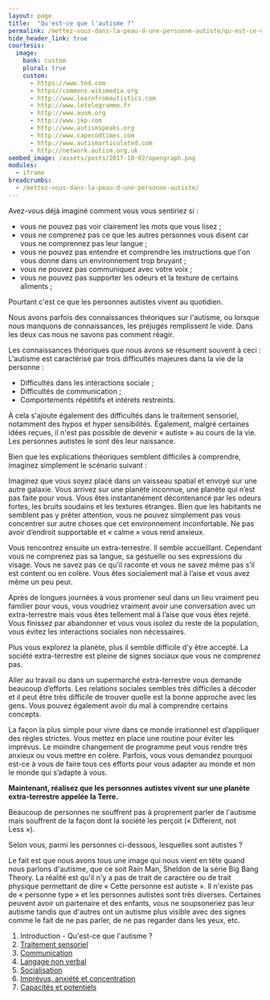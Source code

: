 ```yaml
---
layout: page
title:  "Qu'est-ce que l'autisme ?"
permalink: /mettez-vous-dans-la-peau-d-une-personne-autiste/qu-est-ce-que-l-autisme
hide_header_link: true
courtesis:
  image:
    bank: custom
    plural: true
    custom:
      - https://www.ted.com
      - https//commons.wikimedia.org
      - http://www.learnfromautistics.com
      - http://www.letelegramme.fr
      - http://www.ausm.org
      - http://www.jkp.com
      - http://www.autismspeaks.org
      - http://www.capecodtimes.com
      - http://www.autismarticulated.com
      - http://network.autism.org.uk
oembed_image: /assets/posts/2017-10-02/opengraph.png
modules:
  - iframe
breadcrumbs:
  - /mettez-vous-dans-la-peau-d-une-personne-autiste/
---
```


Avez-vous déjà imaginé comment vous vous sentiriez si&nbsp;:

  - vous ne pouvez pas voir clairement les mots que vous lisez&nbsp;;
  - vous ne comprenez pas ce que les autres personnes vous disent car vous ne comprennez pas leur langue&nbsp;;
  - vous ne pouvez pas entendre et comprendre les instructions que l'on vous donne dans un environnement trop bruyant&nbsp;;
  - vous ne pouvez pas communiquez avec votre voix&nbsp;;
  - vous ne pouvez pas supporter les odeurs et la texture de certains aliments&nbsp;;

Pourtant c'est ce que les personnes autistes vivent au quotidien.

Nous avons parfois des connaissances théoriques sur l'autisme, ou lorsque nous manquons de connaissances, les préjugés remplissent le vide.
Dans les deux cas nous ne savons pas comment réagir.

Les connaissances théoriques que nous avons se résument souvent à ceci&nbsp;:
L'autisme est caractérisé par trois difficultés majeures dans la vie de la personne&nbsp;:

  - Difficultés dans les intéractions sociale&nbsp;;
  - Difficultés de communication&nbsp;;
  - Comportements répétitifs et intérets restreints.

À cela s'ajoute également des difficultés dans le traitement sensoriel, notamment des hypos et hyper sensibilités.
Également, malgré certaines idées reçues, il n'est pas possible de devenir «&nbsp;autiste&nbsp;» au cours de la vie. Les personnes autistes le sont dès leur naissance.

Bien que les explications théoriques semblent difficiles à comprendre, imaginez simplement le scénario suivant&nbsp;:

<div class="highlight">
<p>Imaginez que vous soyez placé dans un vaisseau spatial et envoyé sur une autre galaxie. Vous arrivez sur une planète inconnue, une planète qui n’est pas faite pour vous. Vous êtes instantanément décontenancé par les odeurs fortes, les bruits soudains et les textures étranges. 
Bien que les habitants ne semblent pas y prêter attention, vous ne pouvez simplement pas vous concentrer sur autre choses que cet environnement inconfortable. Ne pas avoir d’endroit supportable et « calme » vous rend anxieux.</p>

<p>Vous rencontrez ensuite un extra-terrestre. Il semble accueillant. Cependant vous ne comprenez pas sa langue, sa gestuelle ou ses expressions du visage. Vous ne savez pas ce qu’il raconte et vous ne savez même pas s’il est content ou en colère. Vous êtes socialement mal à l’aise et vous avez même un peu peur.</p>

<p>Après de longues journées à vous promener seul dans un lieu vraiment peu familier pour vous, vous voudriez vraiment avoir une conversation avec un extra-terrestre mais vous êtes tellement mal à l’aise que vous êtes rejeté. Vous finissez par abandonner et vous vous isolez du reste de la population, vous évitez les interactions sociales non nécessaires.</p>

<p>Plus vous explorez la planète, plus il semble difficile d’y être accepté. La société extra-terrestre est pleine de signes sociaux que vous ne comprenez pas.</p>

<p>Aller au travail ou dans un supermarché extra-terrestre vous demande beaucoup d’efforts. Les relations sociales sembles très difficiles à décoder et il peut être très difficile de trouver quelle est la bonne approche avec les gens. Vous pouvez également avoir du mal à comprendre certains concepts.</p>

<p>La façon la plus simple pour vivre dans ce monde irrationnel est d’appliquer des règles strictes. Vous mettez en place une routine pour éviter les imprévus. Le moindre changement de programme peut vous rendre très anxieux ou vous mettre en colère.
Parfois, vous vous demandez pourquoi est-ce à vous de faire tous ces efforts pour vous adapter au monde et non le monde qui s’adapte à vous.</p>
<p><strong class="center">Maintenant, réalisez que les personnes autistes vivent sur une planète extra-terrestre appelée la Terre.</strong></p>
</div>

Beaucoup de personnes ne souffrent pas à proprement parler de l'autisme mais souffrent de la façon dont la société les perçoit («&nbsp;Different, not Less&nbsp;»). 

Selon vous, parmi les personnes ci-dessous, lesquelles sont autistes&nbsp;?
<!-- identifier les personnes autistes -->
<div class="center">
<amp-iframe width="700" height="465" sandbox="allow-scripts" src="/html/people.html" scrolling="no"></amp-iframe>
</div>

Le fait est que nous avons tous une image qui nous vient en tête quand nous parlons d'autisme, que ce soit Rain Man, Sheldon de la série Big Bang Theory.
La réalité est qu'il n'y a pas de trait de caractère ou de trait physique permettant de dire «&nbsp;Cette personne est autiste&nbsp;». Il n'existe pas de «&nbsp;personne type&nbsp;» et
les personnes autistes sont très diverses.
Certaines peuvent avoir un partenaire et des enfants, vous ne soupsoneriez pas leur autisme tandis que d'autres ont un
autisme plus visible avec des signes comme le fait de ne pas parler, de ne pas regarder dans les yeux, etc.


<div class="highlight">
<ol>
 <li>Introduction - Qu'est-ce que l'autisme&nbsp;?</li>
 <li><a href="/mettez-vous-dans-la-peau-d-une-personne-autiste/traitement-sensoriel">Traitement sensoriel</a></li>
 <li><a href="/mettez-vous-dans-la-peau-d-une-personne-autiste/communication">Communication</a></li>
 <li><a href="/mettez-vous-dans-la-peau-d-une-personne-autiste/langage-non-verbal">Langage non verbal</a></li>
 <li><a href="/mettez-vous-dans-la-peau-d-une-personne-autiste/socialisation">Socialisation</a></li>
 <li><a href="/mettez-vous-dans-la-peau-d-une-personne-autiste/imprevus-anxiete-concentration">Imprévus, anxiété et concentration</a></li>
 <li><a href="/mettez-vous-dans-la-peau-d-une-personne-autiste/capacites-et-potentiels">Capacités et potentiels</a></li>
</ol>
</div>

